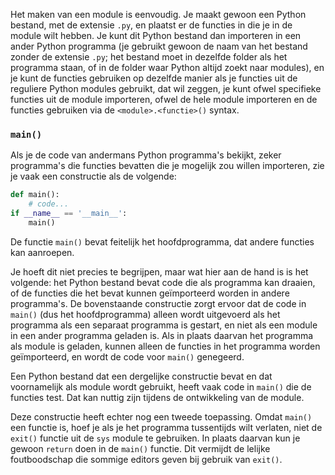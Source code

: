 Het maken van een module is eenvoudig. Je maakt gewoon een Python
bestand, met de extensie `.py`, en plaatst er de functies in die je in
de module wilt hebben. Je kunt dit Python bestand dan importeren in een
ander Python programma (je gebruikt gewoon de naam van het bestand
zonder de extensie `.py`; het bestand moet in dezelfde folder als het
programma staan, of in de folder waar Python altijd zoekt naar modules),
en je kunt de functies gebruiken op dezelfde manier als je functies uit
de reguliere Python modules gebruikt, dat wil zeggen, je kunt ofwel
specifieke functies uit de module importeren, ofwel de hele module
importeren en de functies gebruiken via de `<module>.<functie>()`
syntax.

### `main()`

Als je de code van andermans Python programma's bekijkt, zeker
programma's die functies bevatten die je mogelijk zou willen importeren,
zie je vaak een constructie als de volgende:

```python
def main():
    # code...
if __name__ == '__main__':
    main()
```

De functie `main()` bevat feitelijk het hoofdprogramma, dat andere
functies kan aanroepen.

Je hoeft dit niet precies te begrijpen, maar wat hier aan de hand is is
het volgende: het Python bestand bevat code die als programma kan
draaien, of de functies die het bevat kunnen geïmporteerd worden in
andere programma's. De bovenstaande constructie zorgt ervoor dat de code
in `main()` (dus het hoofdprogramma) alleen wordt uitgevoerd als het
programma als een separaat programma is gestart, en niet als een module
in een ander programma geladen is. Als in plaats daarvan het programma
als module is geladen, kunnen alleen de functies in het programma worden
geïmporteerd, en wordt de code voor `main()` genegeerd.

Een Python bestand dat een dergelijke constructie bevat en dat
voornamelijk als module wordt gebruikt, heeft vaak code in `main()` die
de functies test. Dat kan nuttig zijn tijdens de ontwikkeling van de
module.

Deze constructie heeft echter nog een tweede toepassing. Omdat `main()`
een functie is, hoef je als je het programma tussentijds wilt verlaten,
niet de `exit()` functie uit de `sys` module te gebruiken. In plaats
daarvan kun je gewoon `return` doen in de `main()` functie. Dit vermijdt
de lelijke foutboodschap die sommige editors geven bij gebruik van
`exit()`.
